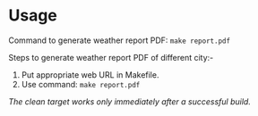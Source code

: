 # Usage

Command to generate weather report PDF: `make report.pdf`

Steps to generate weather report PDF of different city:-
1. Put appropriate web URL in Makefile.
2. Use command: `make report.pdf`

*The clean target works only immediately after a successful build.*
